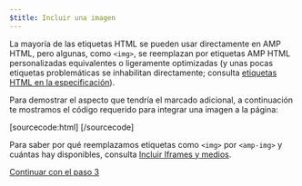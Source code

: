 ```yaml
---
$title: Incluir una imagen
---
```


La mayoría de las etiquetas HTML se pueden usar directamente en AMP HTML, pero algunas, como `<img>`, se reemplazan por etiquetas AMP HTML personalizadas equivalentes o ligeramente optimizadas (y unas pocas etiquetas problemáticas se inhabilitan directamente; consulta [etiquetas HTML en la especificación](/es/docs/reference/spec.html)).

Para demostrar el aspecto que tendría el marcado adicional, a continuación te mostramos el código requerido para integrar una imagen a la página:

[sourcecode:html]
<amp-img src="bienvenido.jpg" alt="Bienvenido" height="400" width="800"></amp-img>
[/sourcecode]

Para saber por qué reemplazamos etiquetas como `<img>` por `<amp-img>` y cuántas hay disponibles, consulta [Incluir Iframes y medios](/es/docs/guides/amp_replacements.html).

<a class="go-button button" href="/es/docs/tutorials/create/presentation_layout.html">Continuar con el paso 3</a>
